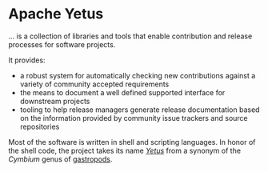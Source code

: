 <!---
  Licensed to the Apache Software Foundation (ASF) under one
  or more contributor license agreements.  See the NOTICE file
  distributed with this work for additional information
  regarding copyright ownership.  The ASF licenses this file
  to you under the Apache License, Version 2.0 (the
  "License"); you may not use this file except in compliance
  with the License.  You may obtain a copy of the License at

    http://www.apache.org/licenses/LICENSE-2.0

  Unless required by applicable law or agreed to in writing,
  software distributed under the License is distributed on an
  "AS IS" BASIS, WITHOUT WARRANTIES OR CONDITIONS OF ANY
  KIND, either express or implied.  See the License for the
  specific language governing permissions and limitations
  under the License.
-->

<!-- markdownlint-disable no-inline-html first-line-heading -->
<div class="masthead">
  <div class="jumbotron">
          <h1>Apache Yetus</h1>
    <div>
      <p>... is a collection of libraries and tools that enable contribution and release processes for software projects.</p>
    </div>
  </div>
</div>

It provides:

* a robust system for automatically checking new contributions against a variety of community accepted requirements
* the means to document a well defined supported interface for downstream projects
* tooling to help release managers generate release documentation based on the information provided by community issue trackers and source repositories

Most of the software is written in shell and scripting languages.  In honor of the shell code, the project takes its name
*[Yetus](http://www.marinespecies.org/aphia.php?p=taxdetails&id=385438)* from a synonym of the *Cymbium* genus
of [gastropods](https://en.wikipedia.org/wiki/Gastropoda).
